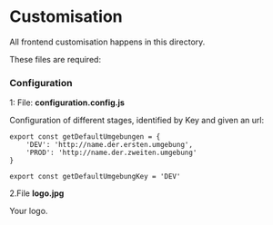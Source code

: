 # Customisation

All frontend customisation happens in this directory.

These files are required:

### Configuration

1: File: **configuration.config.js**

Configuration of different stages, identified by Key and given an url:

```
export const getDefaultUmgebungen = {
    'DEV': 'http://name.der.ersten.umgebung',
    'PROD': 'http://name.der.zweiten.umgebung'
}

export const getDefaultUmgebungKey = 'DEV'
```

2.File **logo.jpg**

Your logo.
